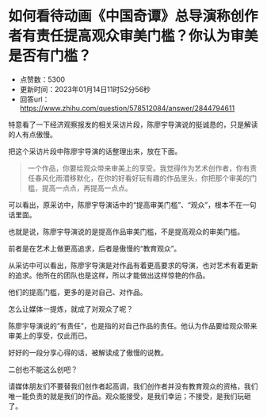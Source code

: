 # 如何看待动画《中国奇谭》总导演称创作者有责任提高观众审美门槛？你认为审美是否有门槛？
- 点赞数：5300
- 更新时间：2023年01月14日11时52分56秒
- 回答url：https://www.zhihu.com/question/578512084/answer/2844794611
<body>
 <p data-pid="2S10JsuG">特意看了一下经济观察报发的相关采访片段，陈廖宇导演说的挺诚恳的，只是解读的人有点傲慢。</p>
 <p data-pid="FsA4Ge52">把这个采访片段中陈廖宇导演的话整理出来，放在下面。</p>
 <blockquote data-pid="B1jXTIDI">
  一个作品，你要给观众带来审美上的享受。我觉得作为艺术创作者，你有责任春风化雨潜移默化，在你的好看好玩有趣的作品里头，你把那个审美的门槛，提高一点点，再提高一点点。
 </blockquote>
 <p data-pid="2c18M3_1">可以看出，原采访中，陈廖宇导演话中的“提高审美门槛”、“观众”，根本不在一句话里面。</p>
 <p data-pid="tAxE18mn">也就是说，陈廖宇导演说的是提高作品审美门槛，不是提高观众的审美门槛。</p>
 <p data-pid="-RLyeUwT">前者是在艺术上做更高追求，后者是傲慢的“教育观众”。</p>
 <p data-pid="TSTEnukB">从采访中可以看出，陈廖宇导演是对作品有着更高要求的导演，也对艺术有着更新的追求。他所在的团队也是这样，所以才能做出这样惊艳的作品。</p>
 <p data-pid="w2SUbMZb">他们的提高门槛，更多的是对自己、对作品。</p>
 <p data-pid="UrrFO8V8">怎么让媒体一提炼，就成了对观众了呢？</p>
 <p data-pid="2M4vI6je">陈廖宇导演说的“有责任”，也是指的对自己作品的责任。他认为作品要给观众带来审美上的享受，仅此而已。</p>
 <p data-pid="0EsXFTWp">好好的一段分享心得的话，被解读成了傲慢的说教。</p>
 <p data-pid="dSzegMWt">二创也不能这么创吧？</p>
 <p data-pid="ihGp5ZgV">请媒体朋友们不要替我们创作者起高调，我们创作者并没有教育观众的资格，我们唯一能负责的就是我们的作品。观众能接受，是我们幸运；不接受，是我们玩砸了。</p>
</body>